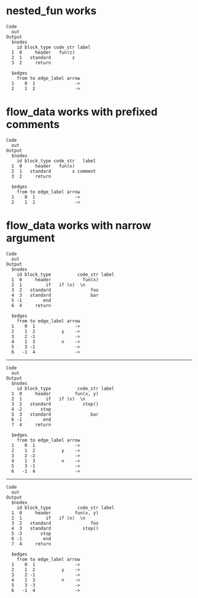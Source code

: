 # nested_fun works

    Code
      out
    Output
      $nodes
        id block_type code_str label
      1  0     header   fun(z)      
      2  1   standard        z      
      3  2     return               
      
      $edges
        from to edge_label arrow
      1    0  1               ->
      2    1  2               ->
      

# flow_data works with prefixed comments

    Code
      out
    Output
      $nodes
        id block_type code_str   label
      1  0     header   fun(x)        
      2  1   standard        x comment
      3  2     return                 
      
      $edges
        from to edge_label arrow
      1    0  1               ->
      2    1  2               ->
      

# flow_data works with narrow argument

    Code
      out
    Output
      $nodes
        id block_type          code_str label
      1  0     header            fun(x)      
      2  1         if   if (x)  \n           
      3  2   standard               foo      
      4  3   standard               bar      
      5 -1        end                        
      6  4     return                        
      
      $edges
        from to edge_label arrow
      1    0  1               ->
      2    1  2          y    ->
      3    2 -1               ->
      4    1  3          n    ->
      5    3 -1               ->
      6   -1  4               ->
      

---

    Code
      out
    Output
      $nodes
        id block_type          code_str label
      1  0     header         fun(x, y)      
      2  1         if   if (x)  \n           
      3  2   standard            stop()      
      4 -2       stop                        
      5  3   standard               bar      
      6 -1        end                        
      7  4     return                        
      
      $edges
        from to edge_label arrow
      1    0  1               ->
      2    1  2          y    ->
      3    2 -2               ->
      4    1  3          n    ->
      5    3 -1               ->
      6   -1  4               ->
      

---

    Code
      out
    Output
      $nodes
        id block_type          code_str label
      1  0     header         fun(x, y)      
      2  1         if   if (x)  \n           
      3  2   standard               foo      
      4  3   standard            stop()      
      5 -3       stop                        
      6 -1        end                        
      7  4     return                        
      
      $edges
        from to edge_label arrow
      1    0  1               ->
      2    1  2          y    ->
      3    2 -1               ->
      4    1  3          n    ->
      5    3 -3               ->
      6   -1  4               ->
      

